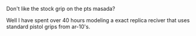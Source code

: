 Don't like the stock grip on the pts masada?

Well I have spent over 40 hours modeling a exact replica reciver that uses standard pistol grips from ar-10's.

